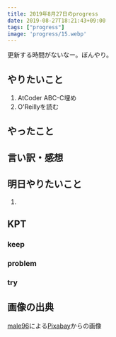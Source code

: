 ```yaml
---
title: 2019年8月27日のprogress
date: 2019-08-27T18:21:43+09:00
tags: ["progress"]
image: 'progress/15.webp'
---
```


<!-- 序文があってもいいかも -->
更新する時間がないなー。ぼんやり。

## やりたいこと
<!-- 実現可能性を考慮して -->
1. AtCoder ABC-C埋め
1. O'Reillyを読む

## やったこと
<!-- twitterとか埋め込みながら -->

## 言い訳・感想
<!-- 理由をつけることで解決の緒を見つける -->

## 明日やりたいこと
<!-- 実現可能性を考慮して -->
1. 


## KPT
<!-- やりたいこととやったことの差分を埋めるために必要なこと -->

### keep

### problem

### try

## 画像の出典
<a href="https://pixabay.com/ja/users/male96-334092/?utm_source=link-attribution&amp;utm_medium=referral&amp;utm_campaign=image&amp;utm_content=1331004">male96</a>による<a href="https://pixabay.com/ja/?utm_source=link-attribution&amp;utm_medium=referral&amp;utm_campaign=image&amp;utm_content=1331004">Pixabay</a>からの画像
